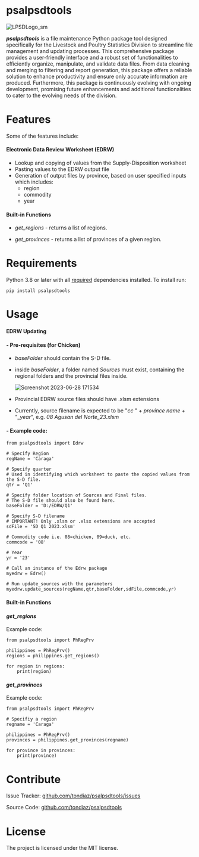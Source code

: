 # psalpsdtools
![LPSDLogo_sm](https://github.com/tondiaz/psalpsdtools/assets/3798545/643ce509-132b-47ad-b803-d75a1ffb421a)

**_psalpsdtools_** is a file maintenance Python package tool designed specifically for the Livestock and Poultry Statistics Division to streamline file management and updating processes. This comprehensive package provides a user-friendly interface and a robust set of functionalities to efficiently organize, manipulate, and validate data files. From data cleaning and merging to filtering and report generation, this package offers a reliable solution to enhance productivity and ensure only accurate information are produced. Furthermore, this package is continuously evolving with ongoing development, promising future enhancements and additional functionalities to cater to the evolving needs of the division.

# Features

Some of the features include:

####  Electronic Data Review Worksheet (EDRW)
- Lookup and copying of values from the Supply-Disposition worksheet
- Pasting values to the EDRW output file
- Generation of output files by province, based on user specified inputs which includes:
	- region
	- commodity
	- year

#### Built-in Functions
- _get_regions_ - returns a list of regions.

- _get_provinces_ - returns a list of provinces of a given region.

# Requirements

Python 3.8 or later with all [required](https://github.com/tondiaz/psalpsdtools/blob/main/docs/requirements.txt) dependencies installed. To install run:

```
pip install psalpsdtools
```
# Usage

#### EDRW Updating

#### - Pre-requisites (for Chicken)
- _baseFolder_ should contain the S-D file.
- inside _baseFolder_, a folder named _Sources_ must exist, containing the regional folders and the provincial files inside.
  
	![Screenshot 2023-06-28 171534](https://github.com/tondiaz/psalpsdtools/assets/3798545/711bc2dc-e45a-413d-9551-d064e1e73d46)

- Provincial EDRW source files should have .xlsm extensions
- Currently, source filename is expected to be "_cc_ " + _province name_ + "__year_", e.g. _08 Agusan del Norte_23.xlsm_

#### - Example code:
 
```
from psalpsdtools import Edrw

# Specify Region
regName = 'Caraga'

# Specify quarter
# Used in identifying which worksheet to paste the copied values from the S-D file.
qtr = 'Q1'

# Specify folder location of Sources and Final files.
# The S-D file should also be found here.
baseFolder = 'D:/EDRW/Q1'

# Specify S-D filename
# IMPORTANT! Only .xlsm or .xlsx extensions are accepted
sdFile = 'SD Q1 2023.xlsm'

# Commodity code i.e. 08=chicken, 09=duck, etc.
commcode = '08'

# Year
yr = '23'

# Call an instance of the Edrw package
myedrw = Edrw()

# Run update_sources with the parameters
myedrw.update_sources(regName,qtr,baseFolder,sdFile,commcode,yr)
```

#### Built-in Functions
#### _get_regions_
Example code:
```
from psalpsdtools import PhRegPrv

philippines = PhRegPrv()
regions = philippines.get_regions()

for region in regions:
    print(region)
```

#### _get_provinces_
Example code:
```
from psalpsdtools import PhRegPrv

# Specifiy a region
regname = 'Caraga'

philippines = PhRegPrv()
provinces = philippines.get_provinces(regname)

for province in provinces:
    print(province)
```

# Contribute

Issue Tracker: [github.com/tondiaz/psalpsdtools/issues](https://www.github.com/tondiaz/psalpsdtools/issues)

Source Code: [github.com/tondiaz/psalpsdtools](https://www.github.com/tondiaz/psalpsdtools)

# License

The project is licensed under the MIT license.

